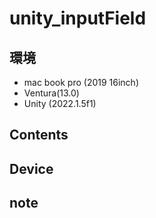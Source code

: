# unity_inputField #

## 環境 ##
*	mac book pro (2019 16inch)
*	Ventura(13.0)
*	Unity (2022.1.5f1)

## Contents ##

## Device ##


## note ##






